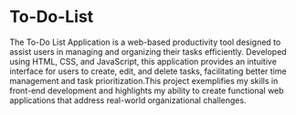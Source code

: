 # To-Do-List
 The To-Do List Application is a web-based productivity tool designed to assist users in managing and organizing their tasks efficiently. Developed using HTML, CSS, and JavaScript, this application provides an intuitive interface for users to create, edit, and delete tasks, facilitating better time management and task prioritization.This project exemplifies my skills in front-end development and highlights my ability to create functional web applications that address real-world organizational challenges.

